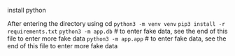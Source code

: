 install python

After entering the directory using cd
`python3 -m venv venv`
`pip3 install -r requirements.txt`
`python3 -m app.db` # to enter fake data, see the end of this file to enter more fake data
`python3 -m app.app` # to enter fake data, see the end of this file to enter more fake data
